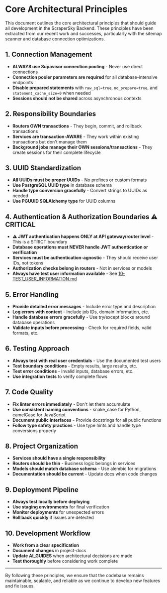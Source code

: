 # Core Architectural Principles

This document outlines the core architectural principles that should guide all development in the ScraperSky Backend. These principles have been extracted from our recent work and successes, particularly with the sitemap scanner and database connection optimizations.

## 1. Connection Management

- **ALWAYS use Supavisor connection pooling** - Never use direct connections
- **Connection pooler parameters are required** for all database-intensive endpoints
- **Disable prepared statements** with `raw_sql=true`, `no_prepare=true`, and `statement_cache_size=0` when needed
- **Sessions should not be shared** across asynchronous contexts

## 2. Responsibility Boundaries

- **Routers OWN transactions** - They begin, commit, and rollback transactions
- **Services are transaction-AWARE** - They work within existing transactions but don't manage them
- **Background jobs manage their OWN sessions/transactions** - They create sessions for their complete lifecycle

## 3. UUID Standardization

- **All UUIDs must be proper UUIDs** - No prefixes or custom formats
- **Use PostgreSQL UUID type** in database schema
- **Handle type conversion gracefully** - Convert strings to UUIDs as needed
- **Use PGUUID SQLAlchemy type** for UUID columns

## 4. Authentication & Authorization Boundaries ⚠️ CRITICAL

- **⚠️ JWT authentication happens ONLY at API gateway/router level** - This is a STRICT boundary
- **Database operations must NEVER handle JWT authentication or verification**
- **Services must be authentication-agnostic** - They should receive user IDs, not tokens
- **Authorization checks belong in routers** - Not in services or models
- **Always have test user information available** - See [10-TEST_USER_INFORMATION.md](/AI_GUIDES/10-TEST_USER_INFORMATION.md)

## 5. Error Handling

- **Provide detailed error messages** - Include error type and description
- **Log errors with context** - Include job IDs, domain information, etc.
- **Handle database errors gracefully** - Use try/except blocks around database operations
- **Validate inputs before processing** - Check for required fields, valid formats, etc.

## 6. Testing Approach

- **Always test with real user credentials** - Use the documented test users
- **Test boundary conditions** - Empty results, large results, etc.
- **Test error conditions** - Invalid inputs, database errors, etc.
- **Use integration tests** to verify complete flows

## 7. Code Quality

- **Fix linter errors immediately** - Don't let them accumulate
- **Use consistent naming conventions** - snake_case for Python, camelCase for JavaScript
- **Document public interfaces** - Provide docstrings for all public functions
- **Follow type safety practices** - Use type hints and handle type conversions properly

## 8. Project Organization

- **Services should have a single responsibility**
- **Routers should be thin** - Business logic belongs in services
- **Models should match database schema** - Use alembic for migrations
- **Documentation should be current** - Update docs when code changes

## 9. Deployment Pipeline

- **Always test locally before deploying**
- **Use staging environments** for final verification
- **Monitor deployments** for unexpected errors
- **Roll back quickly** if issues are detected

## 10. Development Workflow

- **Work from a clear specification**
- **Document changes** in project-docs
- **Update AI_GUIDES** when architectural decisions are made
- **Test thoroughly** before considering work complete

---

By following these principles, we ensure that the codebase remains maintainable, scalable, and reliable as we continue to develop new features and fix issues.
